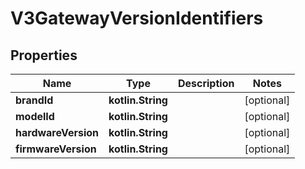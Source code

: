 
# V3GatewayVersionIdentifiers

## Properties
Name | Type | Description | Notes
------------ | ------------- | ------------- | -------------
**brandId** | **kotlin.String** |  |  [optional]
**modelId** | **kotlin.String** |  |  [optional]
**hardwareVersion** | **kotlin.String** |  |  [optional]
**firmwareVersion** | **kotlin.String** |  |  [optional]



